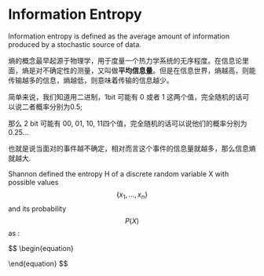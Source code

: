 # Information Entropy

Information entropy is defined as the average amount of information produced by a stochastic source of data.

熵的概念最早起源于物理学，用于度量一个热力学系统的无序程度。在信息论里面，熵是对不确定性的测量，又叫做**平均信息量**。但是在信息世界，熵越高，则能传输越多的信息，熵越低，则意味着传输的信息越少。

简单来说，我们知道用二进制，1bit 可能有 0 或者 1 这两个值，完全随机的话可以说二者概率分别为0.5;

那么 2 bit 可能有 00, 01, 10, 11四个值，完全随机的话可以说他们的概率分别为 0.25...

也就是说当面对的事件越不确定，相对而言这个事件的信息量就越多，那么信息熵就越大.

Shannon defined the entropy Η of a discrete random variable X with possible values $$\{x_1, ..., x_n\}$$ and its probability $$P(X)$$ as :

$$
\begin{equation}

\end{equation}
$$